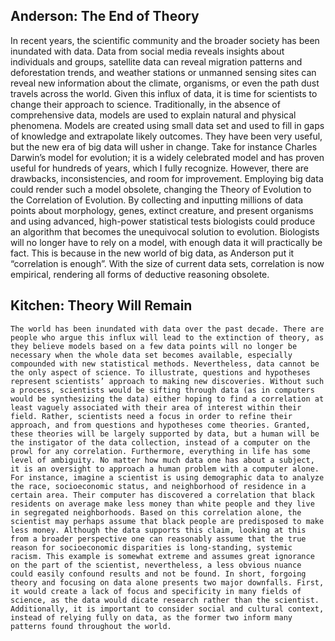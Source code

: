 ## Anderson: The End of Theory ##


In recent years, the scientific community and the broader society has been inundated with data. Data from social media reveals insights about individuals and groups, satellite data can reveal migration patterns and deforestation trends, and weather stations or unmanned sensing sites can reveal new information about the climate, organisms, or even the path dust travels across the world. Given this influx of data, it is time for scientists to change their approach to science. Traditionally, in the absence of comprehensive data, models are used to explain natural and physical phenomena. Models are created using small data set and used to fill in gaps of knowledge and extrapolate likely outcomes. They have been very useful, but the new era of big data will usher in change. Take for instance Charles Darwin’s model for evolution; it is a widely celebrated model and has proven useful for hundreds of years, which I fully recognize. However, there are drawbacks, inconsistencies, and room for improvement. Employing big data could render such a model obsolete, changing the Theory of Evolution to the Correlation of Evolution. By collecting and inputting millions of data points about morphology, genes, extinct creature, and present organisms and using advanced, high-power statistical tests biologists could produce an algorithm that becomes the unequivocal solution to evolution. Biologists will no longer have to rely on a model, with enough data it will practically be fact. This is because in the new world of big data, as Anderson put it “correlation is enough”. With the size of current data sets, correlation is now empirical, rendering all forms of deductive reasoning obsolete. 


## Kitchen: Theory Will Remain ##
	The world has been inundated with data over the past decade. There are people who argue this influx will lead to the extinction of theory, as they believe models based on a few data points will no longer be necessary when the whole data set becomes available, especially compounded with new statistical methods. Nevertheless, data cannot be the only aspect of science. To illustrate, questions and hypotheses represent scientists’ approach to making new discoveries. Without such a process, scientists would be sifting through data (as in computers would be synthesizing the data) either hoping to find a correlation at least vaguely associated with their area of interest within their field. Rather, scientists need a focus in order to refine their approach, and from questions and hypotheses come theories. Granted, these theories will be largely supported by data, but a human will be the instigator of the data collection, instead of a computer on the prowl for any correlation. Furthermore, everything in life has some level of ambiguity. No matter how much data one has about a subject, it is an oversight to approach a human problem with a computer alone. For instance, imagine a scientist is using demographic data to analyze the race, socioeconomic status, and neighborhood of residence in a certain area. Their computer has discovered a correlation that black residents on average make less money than white people and they live in segregated neighborhoods. Based on this correlation alone, the scientist may perhaps assume that black people are predisposed to make less money. Although the data supports this claim, looking at this from a broader perspective one can reasonably assume that the true reason for socioeconomic disparities is long-standing, systemic racism. This example is somewhat extreme and assumes great ignorance on the part of the scientist, nevertheless, a less obvious nuance could easily confound results and not be found. In short, forgoing theory and focusing on data alone presents two major downfalls. First, it would create a lack of focus and specificity in many fields of science, as the data would dicate research rather than the scientist. Additionally, it is important to consider social and cultural context, instead of relying fully on data, as the former two inform many patterns found throughout the world.
